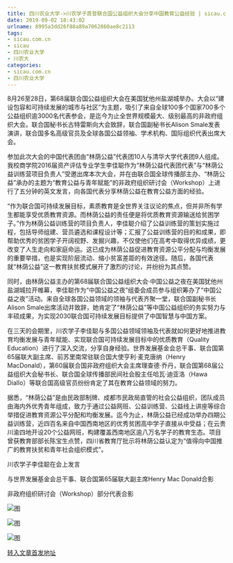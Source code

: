 ```yaml
---
title: 四川农业大学->川农学子首登联合国公益组织大会分享中国教育公益经验 | sicau.com.cn
date: 2019-09-02 18:43:02
urlname: 8995a3dd26f88a89a7062860ae8c2113
tags: 
- sicau.com.cn
- sicau
- 四川农业大学
- 川农大
categories:
- sicau.com.cn
- 四川农业大学
---
```



8月26至28日，第68届联合国公益组织大会在美国犹他州盐湖城举办。大会以“建设包容和可持续发展的城市与社区”为主题，吸引了来自全球100多个国家700多个公益组织逾3000名代表参会，是迄今为止全世界规模最大、级别最高的非政府组织大会。联合国秘书长古特雷斯向大会致辞，联合国副秘书长Alison Smale发表演讲，联合国多名高级官员及全球各国公益领袖、学术机构、国际组织代表出席大会。

参加此次大会的中国代表团由“林荫公益”代表团10人与清华大学代表团9人组成。我校商学院2016届资产评估专业学生李佳聪作为“林荫公益代表团代表”与“林荫公益训练营项目负责人”受邀出席本次大会，并在由联合国全球传播部主办、“林荫公益”承办的主题为“教育公益与青年赋能”的非政府组织研讨会（Workshop）上进行了五分钟的英文发言，向各国代表分享林荫公益在教育公益方面的经验。

“作为联合国可持续发展目标，素质教育是全世界关注议论的焦点，但并非所有学生都能享受优质教育资源。而林荫公益的责任便是将优质教育资源输送给贫困学子。”作为林荫公益训练营的项目负责人，李佳聪介绍了公益训练营的策划实施过程，包括导师组建、营员遴选和课程设计等；汇报了公益训练营的目的和成果，即帮助优秀的贫困学子开阔视野、发掘兴趣，不仅使他们在高考中取得优异成绩，更改变了人生走向和家庭命运。这已成为林荫公益促进教育资源公平分配与均衡发展的重要举措，也是实现阶层流动、缩小贫富差距的有效途径。随后，各国代表就“林荫公益”这一教育扶贫模式展开了激烈的讨论，并纷纷为其点赞。

同时，由林荫公益主办的第68届联合国公益组织大会·中国公益之夜在美国犹他州盐湖城拉开帷幕，李佳聪作为“中国公益之夜”组委会成员参与组织筹办了“中国公益之夜”活动。来自全球各国公益领域的领袖与代表齐聚一堂，联合国副秘书长Alison Smale出席活动并致辞，她肯定了“林荫公益”等中国公益组织的务实努力与丰硕成果，为实现2030联合国可持续发展目标提供了中国智慧与中国方案。

在三天的会期里，川农学子李佳聪与多国公益领域领袖及代表就如何更好地推进教育均衡发展与青年赋能、实现联合国可持续发展目标中的优质教育（Quality Education）进行了深入交流，分享自身经验。世界发展基金会总干事、联合国第65届联大副主席、前苏里南常驻联合国大使亨利·麦克唐纳（Henry MacDonald），第60届联合国非政府组织大会主席理查德·乔丹，联合国第68届公益组织大会秘书长、联合国全球传播部民间社会股主任哈瓦·迪亚洛（Hawa Diallo）等联合国高级官员纷纷肯定了其在教育公益领域的努力。

据悉，“林荫公益”是由民政部制牌、成都市民政局直管的社会公益组织，团队成员由海内外优秀青年组成，致力于通过公益网班、公益训练营、公益线上讲座等综合举措促进教育资源公平分配和均衡发展。迄今为止，林荫公益已经成功举办四期公益训练营，近四百名来自中国西南地区的优秀贫困高中学子直接从中受益；在云贵川渝四地开设20个公益网班，构建覆盖西南地区逾八万名学子的教育生态。项目曾获教育部部长陈宝生点赞，四川省教育厅批示将林荫公益认定为“值得向中国推广的教育扶贫和青年社会组织模式”。

川农学子李佳聪在会上发言

与世界发展基金会总干事、联合国第65届联大副主席Henry Mac Donald合影

非政府组织研讨会（Workshop）部分代表合影



![图](https://news.sicau.edu.cn/__local/1/29/E4/1EF8A69B37DC568BE2A0773FB95_08A59711_11F29.png)

![图](https://news.sicau.edu.cn/__local/7/04/C5/087F8B2F985B59F0504D836A104_9B23680E_14AF6.png)

![图](https://news.sicau.edu.cn/__local/1/18/8B/96E8B316C5DF1C6EC3EC094DCBF_B2BE3C51_B6FAD.png)

[转入文章首发地址](https://news.sicau.edu.cn/info/1135/53099.htm)